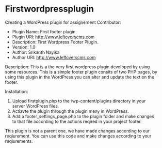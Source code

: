 # Firstwordpressplugin
Creating a WordPress plugin for assignement
Contributor:

* Plugin Name: First footer plugin
* Plugin URI: http://www.leftoverscms.com
* Description: First Wordpress Footer Plugin.
* Version: 1.0
* Author: Srikanth Nayika
* Author URI: http://www.leftoverscms.com

Description:
This is a the very first wordpress plugin developed by using some resources. This is a simple footer plugin consits of two PHP pages, 
by using this plugin in the WordPress you can alter and update the text on the footer.

Installation:

1. Upload firstplugin.php to the /wp-content/plugins directory in your server WordPress files.
2. Actiavte the plugin through the plugin meny in WordPress.
3. Add a footer_settings_page.php to the plugin folder and make changes to that file according to the actions reqired in your project footer.

This plugin is not a parent one, we have made changes according to our reqiurement. You can use this code and make changes according to your reqiurements. 
